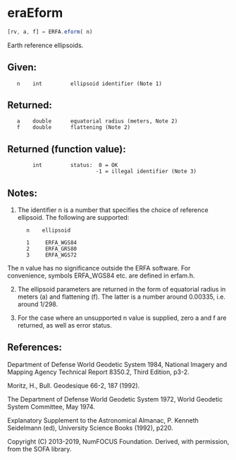# eraEform

```js
[rv, a, f] = ERFA.eform( n)
```

Earth reference ellipsoids.

## Given:
```
   n    int         ellipsoid identifier (Note 1)
```

## Returned:
```
   a    double      equatorial radius (meters, Note 2)
   f    double      flattening (Note 2)
```

## Returned (function value):
```
        int         status:  0 = OK
                            -1 = illegal identifier (Note 3)
```

## Notes:

1) The identifier n is a number that specifies the choice of
   reference ellipsoid.  The following are supported:

```
      n    ellipsoid

      1     ERFA_WGS84
      2     ERFA_GRS80
      3     ERFA_WGS72
```

   The n value has no significance outside the ERFA software.  For
   convenience, symbols ERFA_WGS84 etc. are defined in erfam.h.

2) The ellipsoid parameters are returned in the form of equatorial
   radius in meters (a) and flattening (f).  The latter is a number
   around 0.00335, i.e. around 1/298.

3) For the case where an unsupported n value is supplied, zero a and
   f are returned, as well as error status.

## References:

   Department of Defense World Geodetic System 1984, National
   Imagery and Mapping Agency Technical Report 8350.2, Third
   Edition, p3-2.

   Moritz, H., Bull. Geodesique 66-2, 187 (1992).

   The Department of Defense World Geodetic System 1972, World
   Geodetic System Committee, May 1974.

   Explanatory Supplement to the Astronomical Almanac,
   P. Kenneth Seidelmann (ed), University Science Books (1992),
   p220.

Copyright (C) 2013-2019, NumFOCUS Foundation.
Derived, with permission, from the SOFA library.
